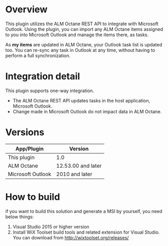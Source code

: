 
# Overview
This plugin utilizes the ALM Octane REST API to integrate with Microsoft Outlook. Using the plugin, you can import any ALM Octane items assigned to you into Microsoft Outlook and manage the items there, as tasks.

As **my items** are updated in ALM Octane, your Outlook task list is updated too.
You can re-sync any task in Outlook at any time, without having to perform a full synchronization.

# Integration detail
This plugin supports one-way integration.
* The ALM Octane REST API updates tasks in the host application, Microsoft Outlook.
* Change made in Microsoft Outlook do not impact data in ALM Octane.

# Versions
App/Plugin | Version
----------- | ----------------
This plugin | 1.0
ALM Octane | 12.53.00 and later
Microsoft Outlook | 2010 and later

# How to build
if you want to build this solution and generate a MSI by yourself, you need below things:
1. Visual Studio 2015 or higher version
2. Install WiX Toolset build tools and related extension for Visual Studio. You can download from http://wixtoolset.org/releases/
